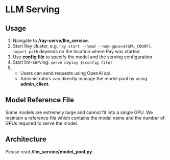 # LLM Serving

## Usage

1. Navigate to **/ray-serve/llm_service**.
1. Start Ray cluster, e.g. `ray start --head --num-gpus=$(GPU_COUNT)`.  
    `import_path` depends on the location where Ray was started.
1. Use [**config file**](https://docs.ray.io/en/latest/serve/production-guide/config.html#serve-in-production-config-file) to specify the model and the serving configuration.
1. Start llm-serving: `serve deploy $(config file)`
1.
    - Users can send requests using OpenAI api.
    - Administrators can directly manage the model pool by using **admin_client**.

## Model Reference File

Some models are extremely large and cannot fit into a single GPU. We maintain a reference file which contains the model name and the number of GPUs required to serve the model.

## Architecture

Please read **/llm_service/model_pool.py**.
